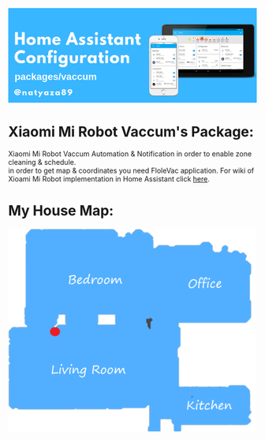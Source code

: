 <center>
<img src="https://github.com/natylaza89/Home-Assistant/blob/master/pics/packages/vaccum/vaccum_logo.png"><br>
</center>

<h1>Xiaomi Mi Robot Vaccum's Package:<br></h1>
<p>
Xiaomi Mi Robot Vaccum Automation & Notification in order to enable zone cleaning & schedule.<br>
in order to get map & coordinates you need FloleVac application.
For wiki of Xioami Mi Robot implementation in Home Assistant click <a href=>here</a>.<br>  
</p>

<h1>My House Map:<br></h1>

<center>  
<img src="https://github.com/natylaza89/Home-Assistant/blob/master/pics/packages/vaccum/map.png">
</center>
